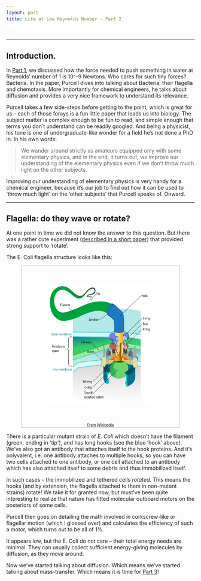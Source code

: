 ```yaml
---
layout: post
title: Life at Low Reynolds Number - Part 2

---
```


<hr>

## Introduction.

In [Part 1](/texts/life-at-low-Re-1/), we discussed how the force needed to push something in water at Reynolds’ number of 1 is 10^-9 Newtons. Who cares for such tiny forces? Bacteria. In the paper, Purcell dives into talking about Bacteria, their flagella and chemotaxis. More importantly for chemical engineers, he talks about diffusion and provides a very nice framework to understand its relevance.

Purcell takes a few side-steps before getting to the point, which is great for us – each of those forays is a fun little paper that leads us into biology. The subject matter is complex enough to be fun to read, and simple enough that terms you don’t understand can be readily googled. And being a physicist, his tone is one of undergraduate-like wonder for a field he’s not done a PhD in. In his own words:

>We wander around strictly as amateurs equipped only with some elementary physics, and in the end, it turns out, we improve our understanding of the elementary physics even if we don’t throw much light on the other subjects.

Improving our understanding of elementary physics is very handy for a chemical engineer, because it’s our job to find out how it can be used to ‘throw much light’ on the ‘other subjects’ that Purcell speaks of. Onward.  

<hr>

## Flagella: do they wave or rotate?

At one point in time we did not know the answer to this question. But there was a rather cute experiment ([described in a short paper](https://www.nature.com/articles/249073a0)) that provided strong support to ‘rotate’.

The E. Coli flagella structure looks like this:

<!-- Here is the code for the figure. It's clunky and maybe we should do something in the CSS files to make it prettier -->
<center>
<figure style="border: 1px solid #C0C0C0">
<img src="/images/flagella.png" align="center" hspace="50" vspace="50" height="315" width="280" />
<figcaption>
	<a href = "https://en.wikipedia.org/wiki/Flagellum#/media/File:Flagellum_base_diagram-en.svg">
		<small><small>
			From Wikipedia 
		</small></small>
	</a>
</figcaption>
<!--
	629x561 pixels
![Flagella](/images/flagella.png "From Wikipedia")
-->
</figure>
</center>
<!-- --END FIGURE-- -->

There is a particular mutant strain of _E. Coli_ which doesn’t have the filament (green, ending in 'tip'), and has long hooks (see the blue ‘hook’ above). We’ve also got an antibody that attaches itself to the hook proteins. And it’s polyvalent, i.e. one antibody attaches to multiple hooks, so you can have two cells attached to one antibody, or one cell attached to an antibody which has also attached itself to some debris and thus immobilized itself.

In such cases – the immobilized and tethered cells _rotated_. This means the hooks (and by extension, the flagella attached to them in non-mutant strains) rotate! We take it for granted now, but must’ve been quite interesting to realize that nature has fitted molecular outboard motors on the posteriors of some cells.

Purcell then goes on detailing the math involved in corkscrew-like or flagellar motion (which I glossed over) and calculates the efficiency of such a motor, which turns out to be all of 1%.

It appears low, but the E. Coli do not care – their total energy needs are minimal. They can usually collect sufficient energy-giving molecules by diffusion, as they move around.

Now we’ve started talking about diffusion. Which means we’ve started talking about mass-transfer. Which means it is time for [Part 3](/texts/life-at-low-Re-3/)!
